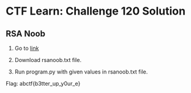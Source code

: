 # CTF Learn: Challenge 120 Solution
## RSA Noob
1. Go to [link](https://mega.nz/#!al8iDSYB!s5olEDK5zZmYdx1LZU8s4CmYqnynvU_aOUvdQojJPJQ)

2. Download rsanoob.txt file.

3. Run program.py with given values in rsanoob.txt file.

Flag: abctf{b3tter_up_y0ur_e}
